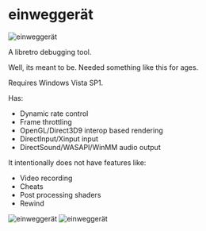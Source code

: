 # einweggerät

![einweggerät](https://rebote.net/linkage/einweg1.PNG)

A libretro debugging tool.

Well, its meant to be. Needed something like this for ages.

Requires Windows Vista SP1.

Has:
* Dynamic rate control
* Frame throttling
* OpenGL/Direct3D9 interop based rendering
* DirectInput/Xinput input
* DirectSound/WASAPI/WinMM audio output

It intentionally does not have features like:
* Video recording
* Cheats
* Post processing shaders
* Rewind

![einweggerät](https://rebote.net/linkage/einweg2.PNG)
![einweggerät](https://rebote.net/linkage/einweg3.PNG)
